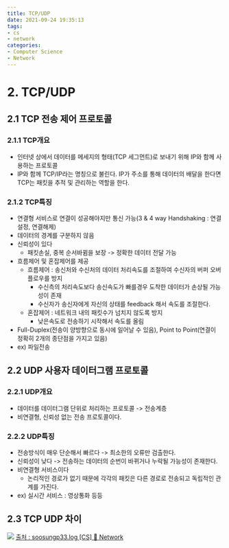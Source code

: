 ```yaml
---
title: TCP/UDP
date: 2021-09-24 19:35:13
tags:
- cs
- network
categories:
- Computer Science
- Network
---
```

# 2. TCP/UDP

## 2.1 TCP 전송 제어 프로토콜
### **2.1.1 TCP개요**
* 인터넷 상에서 데이터를 메세지의 형태(TCP 세그먼트)로 보내기 위해 IP와 함께 사용하는 프로토콜
* IP와 함께 TCP/IP라는 명칭으로 불린다. IP가 주소를 통해 데이터의 배달을 한다면 TCP는 패킷을 추적 및 관리하는 역할을 한다.

### **2.1.2 TCP특징**
* 연결형 서비스로 연결이 성공해야지만 통신 가능(3 & 4 way Handshaking : 연결설정,  연결해제)
* 데이터의 경계를 구분하지 않음
* 신뢰성이 있다
  * 패킷손실, 중복 순서바뀜을 보장 -> 정확한 데이터 전달 가능
* 흐름제어 및 혼잡제어를 제공
  * 흐름제어 : 송신처와 수신처의 데이터 처리속도를 조절하여 수신자의 버퍼 오버플로우를 방지
    * 수신측의 처리속도보다 송신속도가 빠를경우 도착한 데이터가 손상될 가능성이 존재
    * 수신자가 송신자에게 자신의 상태를 feedback 해서 속도를 조절한다.
  * 혼잡제어 : 네트워크 내의 패킷수가 넘치지 않도록 방지
    * 낮은속도로 전송하기 시작해서 속도를 올림
* Full-Duplex(전송이 양방향으로 동시에 일어날 수 있음), Point to Point(연결이 정확히 2개의 종단점을 가지고 있음)
* ex) 파일전송

## 2.2 UDP 사용자 데이터그램 프로토콜
### **2.2.1 UDP개요**
* 데이터를 데이터그램 단위로 처리하는 프로토콜 -> 전송계층
* 비연결형, 신뢰성 없는 전송 프로토콜이다.

### **2.2.2 UDP특징**
* 전송방식이 매우 단순해서 빠르다 -> 최소한의 오류만 검출한다.
* 신뢰성이 낮다 -> 전송하는 데이터의 순번이 바뀌거나 누락될 가능성이 존재한다.
* 비연결형 서비스이다
  * 논리적인 경로가 없기 때문에 각각의 패킷은 다른 경로로 전송되고 독립적인 관계를 가진다.
* ex) 실시간 서비스 : 영상통화 등등

## **2.3 TCP UDP 차이**
![](https://media.vlpt.us/images/soosungp33/post/39ae941b-183f-4305-8cd6-02de6036f2c4/4.png)
[출처 : soosungp33.log [CS] 📕 Network](https://velog.io/@soosungp33/CS-Network#-tcp%EC%99%80-udp-%EB%B9%84%EA%B5%90)